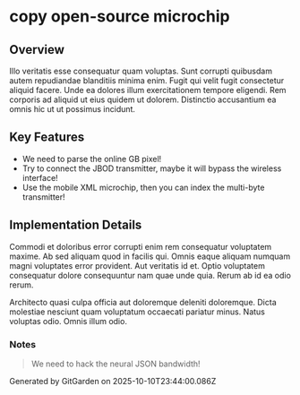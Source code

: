 # copy open-source microchip

## Overview
Illo veritatis esse consequatur quam voluptas. Sunt corrupti quibusdam autem repudiandae blanditiis minima enim. Fugit qui velit fugit consectetur aliquid facere. Unde ea dolores illum exercitationem tempore eligendi. Rem corporis ad aliquid ut eius quidem ut dolorem. Distinctio accusantium ea omnis hic ut ut possimus incidunt.

## Key Features
- We need to parse the online GB pixel!
- Try to connect the JBOD transmitter, maybe it will bypass the wireless interface!
- Use the mobile XML microchip, then you can index the multi-byte transmitter!

## Implementation Details
Commodi et doloribus error corrupti enim rem consequatur voluptatem maxime. Ab sed aliquam quod in facilis qui. Omnis eaque aliquam numquam magni voluptates error provident. Aut veritatis id et. Optio voluptatem consequatur dolore consequuntur nam quae unde quia. Rerum ab id ea odio rerum.
 Architecto quasi culpa officia aut doloremque deleniti doloremque. Dicta molestiae nesciunt quam voluptatum occaecati pariatur minus. Natus voluptas odio. Omnis illum odio.

### Notes
> We need to hack the neural JSON bandwidth!

Generated by GitGarden on 2025-10-10T23:44:00.086Z